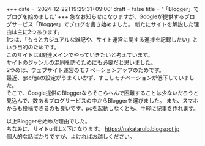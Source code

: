 +++
date = '2024-12-22T19:29:31+09:00'
draft = false
title = '「Blogger」でブログを始めました'
+++
急なお知らせになりますが、Googleが提供するブログサービス「Blogger」でブログを書き始めました。
新たにサイトを解説した理由は主に2つあります。  
1つは、「もっとカジュアルな雑記や、サイト運営に関する進捗を記録したい」という目的のためです。  
このサイトはit関連メインでやっていきたいと考えています。  
サイトのジャンルの混同を防ぐためにも必要だと思いました。  
2つめは、ウェブサイト運営のモチベーションアップのためです。  
最近、gsc/gaの設定がうまくいかず、すこしモチベーションが低下していました。  
そこで、Google提供のBloggerならそこらへんで困難することは少ないだろうと見込んで、数あるブログサービスの中からBloggerを選びました。
また、スマホからも投稿できるのも良いです。pcを起動しなくとも、手軽に記事を作れます。

以上Bloggerを始めた理由でした。  
ちなみに、サイトurlは以下になります。
<https://nakataruib.blogspot.jp>  
個人的な話ばかりですが、よければお越しください。
